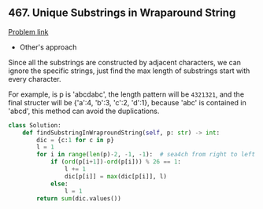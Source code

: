 ## 467. Unique Substrings in Wraparound String

[Problem link](https://leetcode.com/problems/unique-substrings-in-wraparound-string/)

- Other's approach

Since all the substrings are constructed by adjacent characters, we can ignore the specific strings, just find the max length of substrings start with every character.

For example, is p is 'abcdabc', the length pattern will be `4321321`, and the final structer will be {'a':4, 'b':3, 'c':2, 'd':1}, because 'abc' is contained in 'abcd', this 
method can avoid the duplications.

```python
class Solution:
    def findSubstringInWraproundString(self, p: str) -> int:
        dic = {c:1 for c in p}
        l = 1
        for i in range(len(p)-2, -1, -1):  # sea4ch from right to left
            if (ord(p[i+1])-ord(p[i])) % 26 == 1:
                l += 1
                dic[p[i]] = max(dic[p[i]], l)
            else:
                l = 1
        return sum(dic.values())
```
